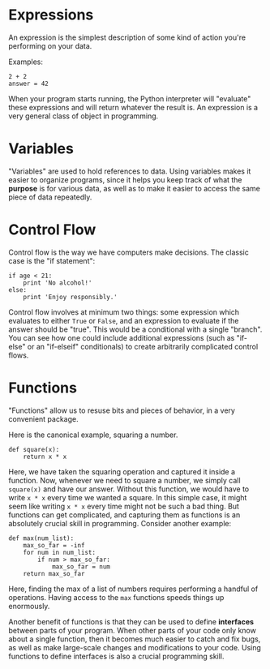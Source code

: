 # Expressions

An expression is the simplest description of some kind of action you're performing on your data.

Examples:

```
2 + 2
answer = 42
```

When your program starts running, the Python interpreter will "evaluate" these expressions and will return whatever the result is. An expression is a very general class of object in programming.

# Variables

"Variables" are used to hold references to data. Using variables makes it easier to organize programs, since it helps you keep track of what the **purpose** is for various data, as well as to make it easier to access the same piece of data repeatedly.

# Control Flow

Control flow is the way we have computers make decisions. The classic case is the "if statement":

```
if age < 21:
    print 'No alcohol!'
else:
    print 'Enjoy responsibly.'
```

Control flow involves at minimum two things: some expression which evaluates to either `True` or `False`, and an expression to evaluate if the answer should be "true". This would be a conditional with a single "branch". You can see how one could include additional expressions (such as "if-else" or an "if-elseif" conditionals) to create arbitrarily complicated control flows.

# Functions

"Functions" allow us to resuse bits and pieces of behavior, in a very convenient package.

Here is the canonical example, squaring a number.

```
def square(x):
    return x * x
```

Here, we have taken the squaring operation and captured it inside a function. Now, whenever we need to square a number, we simply call `square(x)` and have our answer. Without this function, we would have to write `x * x` every time we wanted a square. In this simple case, it might seem like writing `x * x` every time might not be such a bad thing. But functions can get complicated, and capturing them as functions is an absolutely crucial skill in programming. Consider another example:

```
def max(num_list):
    max_so_far = -inf
    for num in num_list:
        if num > max_so_far:
            max_so_far = num
    return max_so_far
```

Here, finding the max of a list of numbers requires performing a handful of operations. Having access to the `max` functions speeds things up enormously.

Another benefit of functions is that they can be used to define **interfaces** between parts of your program. When other parts of your code only know about a single function, then it becomes much easier to catch and fix bugs, as well as make large-scale changes and modifications to your code. Using functions to define interfaces is also a crucial programming skill.